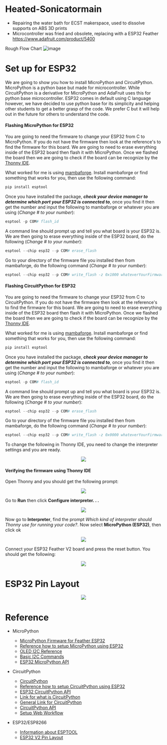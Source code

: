 # Heated-Sonicatormain
- Repairing the water bath for ECST makerspace,
  used to dissolve supports on ABS 3D prints
- Microcontroller was fried and obsolete, replacing with a ESP32 Feather
  https://www.adafruit.com/product/5400
  
  
Rough Flow Chart
![image](https://user-images.githubusercontent.com/12043783/196532078-3c4a2dbf-a773-4274-a81c-dd474326b43c.png)











# Set up for ESP32

We are going to show you how to install MicroPython and CircuitPython. MicroPython is a python base but made for microcontroller. While CircuitPython is a derivative for MicroPython and AdaFruit uses this for python base microcontroller. ESP32 comes in default using C language however, we have decided to use python base for its simplicity and helping other students to get a better grasp of the code. We prefer C but it will help out in the future for others to understand the code.



#### Flashing MicroPython for ESP32
You are going to need the firmware to change your ESP32 from C to MicroPython. If you do not have the firmware then look at the reference's to find the firmware for this board. We are going to need to erase everything inside of the ESP32 board then flash it with MicroPython. Once we flashed the board then we are going to check if the board can be recognize by the [Thonny IDE](https://thonny.org).


What worked for me is using [mambaforge](https://docs.micropython.org/en/latest/esp32/tutorial/intro.html). Install mambaforge or find something that works for you, then use the following command:

```Python
pip install esptool
```

Once you have installed the package, ***check your device manager to determine which port your ESP32 is connected to***, once you find it then get the number and input the following to mambaforge or whatever you are using (*Change # to your number*):

```Python
esptool -p COM# flash_id
```
A command line should prompt up and tell you what board is your ESP32 is. We are then going to erase everything inside of the ESP32 board, do the following (*Change # to your number*):

```Python
esptool --chip esp32 --p COM# erase_flash
```

Go to your directory of the firmware file you installed then from mambaforge, do the following command (*Change # to your number*):

```Python
esptool --chip esp32 --p COM# write_flash -z 0x1000 whateverYourFirmwareFileNameIs.bin
```





#### Flashing CircuitPython for ESP32

You are going to need the firmware to change your ESP32 from C to CircuitPython. If you do not have the firmware then look at the reference's to find the firmware for this board. We are going to need to erase everything inside of the ESP32 board then flash it with MicroPython. Once we flashed the board then we are going to check if the board can be recognize by the [Thonny IDE](https://thonny.org).

What worked for me is using [mambaforge](https://docs.micropython.org/en/latest/esp32/tutorial/intro.html). Install mambaforge or find something that works for you, then use the following command:

```Python
pip install esptool
```

Once you have installed the package, ***check your device manager to determine which port your ESP32 is connected to***, once you find it then get the number and input the following to mambaforge or whatever you are using (*Change # to your number*):

```Python
esptool -p COM# flash_id
```
A command line should prompt up and tell you what board is your ESP32 is. We are then going to erase everything inside of the ESP32 board, do the following (*Change # to your number*):

```Python
esptool --chip esp32 --p COM# erase_flash
```

Go to your directory of the firmware file you installed then from mambaforge, do the following command (*Change # to your number*):

```Python
esptool --chip esp32 --p COM# write_flash -z 0x0000 whateverYourFirmwareFileNameIs.bin
```

To change the following in Thonny IDE, you need to change the interpreter settings and you are ready.

<p align="center">
<img src="https://user-images.githubusercontent.com/54751574/199360982-3f4492b2-efee-4112-a028-1c656bd4d050.png">
</p>





#### Verifying the firmware using Thonny IDE 

Open Thonny and you should get the following prompt:



<p align="center">
<img src="https://user-images.githubusercontent.com/54751574/199181008-79ed1aeb-2123-44ab-b2ef-cf49d6b621f6.png">
</p>


Go to **Run** then click **Configure interpreter. . .**


<p align="center">
<img src="https://user-images.githubusercontent.com/54751574/199181290-eadb9055-97e3-4947-8c28-234736a7a043.png">
</p>

Now go to **Interpreter**, find the prompt *Which kind of interpreter should Thonny use for running your code?*. Now select **MicroPython (ESP32)**, then click ok 


<p align="center">
<img src="https://user-images.githubusercontent.com/54751574/199181709-76888865-0eca-4028-b6f5-06838161b257.png">
</p>

Connect your ESP32 Feather V2 board and press the reset button. You should get the following:



<p align="center">
<img src="https://user-images.githubusercontent.com/54751574/199182112-7b61bbda-19b8-42c9-be02-256299a74da5.png">
</p>


# ESP32 Pin Layout


<p align="center">
<img src="https://user-images.githubusercontent.com/54751574/201508138-0a738ecb-21a5-4301-bf9b-e8b0466828f9.png">
</p>


# Reference
- MicroPython 
  - [MicroPython Firmware for Feather ESP32](https://micropython.org/download/esp32spiram/)
  - [Reference how to setup MicroPython using ESP32](https://learn.adafruit.com/adafruit-esp32-feather-v2/micropython-setup)
  - [OLED I2C Reference](https://docs.micropython.org/en/latest/esp8266/tutorial/ssd1306.html)
  - [Basic I2C Commands](https://docs.micropython.org/en/latest/library/machine.I2C.html)
  - [ESP32 MicroPython API](https://docs.micropython.org/en/latest/esp32/tutorial/intro.html)
 
- CircuitPython 
  - [CircuitPython](https://circuitpython.org/board/adafruit_feather_esp32_v2/)
  - [Reference how to setup CircuitPython using ESP32](https://learn.adafruit.com/circuitpython-with-esp32-quick-start/command-line-esptool)
  - [ESP32 CircuitPython API](https://docs.circuitpython.org/en/latest/ports/espressif/README.html)
  - [Link for what is CircuitPython](https://learn.adafruit.com/welcome-to-circuitpython/what-is-circuitpython)
  - [General Link for CircuitPython](https://docs.circuitpython.org/en/latest/README.html)
  - [CircuitPython API](https://docs.circuitpython.org/en/latest/shared-bindings/index.html)
  - [Setup Web Workflow](https://learn.adafruit.com/circuitpython-with-esp32-quick-start/setting-up-web-workflow)
  
- ESP32/ESP8266
  - [Information about ESPTOOL](https://docs.espressif.com/projects/esptool/en/latest/esp32/index.html#quick-start)
  - [ESP32 V2 Pin Layout](https://learn.adafruit.com/adafruit-esp32-feather-v2/pinouts)


